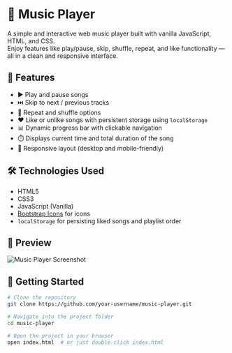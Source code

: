 # 🎵 Music Player

A simple and interactive web music player built with vanilla JavaScript, HTML, and CSS.  
Enjoy features like play/pause, skip, shuffle, repeat, and like functionality — all in a clean and responsive interface.

## 🚀 Features

- ▶️ Play and pause songs  
- ⏭️ Skip to next / previous tracks  
- 🔁 Repeat and shuffle options  
- ❤️ Like or unlike songs with persistent storage using `localStorage`  
- 📊 Dynamic progress bar with clickable navigation  
- ⏱️ Displays current time and total duration of the song  
- 📱 Responsive layout (desktop and mobile-friendly)

## 🛠️ Technologies Used

- HTML5  
- CSS3  
- JavaScript (Vanilla)  
- [Bootstrap Icons](https://icons.getbootstrap.com/) for icons  
- `localStorage` for persisting liked songs and playlist order

## 📸 Preview

![Music Player Screenshot](images/preview.jpg)

## 📂 Getting Started

```bash
# Clone the repository
git clone https://github.com/your-username/music-player.git

# Navigate into the project folder
cd music-player

# Open the project in your browser
open index.html  # or just double-click index.html
